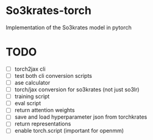 # So3krates-torch
Implementation of the So3krates model in pytorch

# TODO


- [ ] torch2jax cli
- [ ] test both cli conversion scripts
- [ ] ase calculator
- [ ] torch/jax conversion for so3krates (not just so3lr)
- [ ] training script
- [ ] eval script
- [ ] return attention weights
- [ ] save and load hyperparameter json from torchkrates
- [ ] return representations
- [ ] enable torch.script (important for openmm)